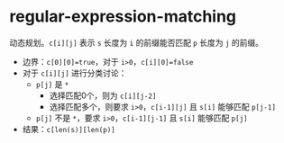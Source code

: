 # regular-expression-matching

动态规划。`c[i][j]` 表示 `s` 长度为 `i` 的前缀能否匹配 `p` 长度为 `j` 的前缀。

- 边界：`c[0][0]=true`，对于 `i>0`，`c[i][0]=false`
- 对于 `c[i][j]` 进行分类讨论：
  - `p[j]` 是 `*`
    - 选择匹配0个，则为 `c[i][j-2]`
    - 选择匹配多个，则要求 `i>0`，`c[i-1][j]` 且 `s[i]` 能够匹配 `p[j-1]`
  - `p[j]` 不是 `*`，要求 `i>0`，`c[i-1][j-1]` 且 `s[i]` 能够匹配 `p[j]`
- 结果：`c[len(s)][len(p)]`